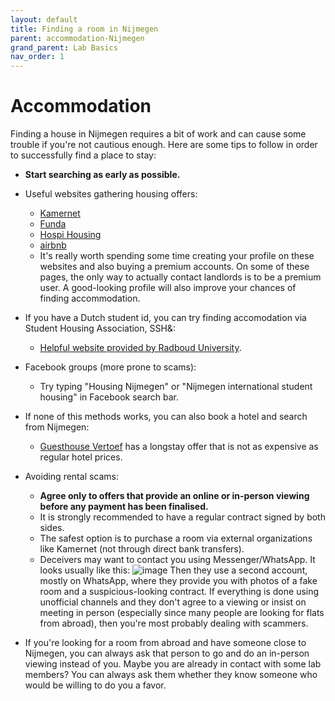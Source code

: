 ```yaml
---
layout: default
title: Finding a room in Nijmegen
parent: accommodation-Nijmegen
grand_parent: Lab Basics
nav_order: 1
---
```


# Accommodation

Finding a house in Nijmegen requires a bit of work and can cause some trouble if you're not cautious enough.
Here are some tips to follow in order to successfully find a place to stay:

* **Start searching as early as possible.**

* Useful websites gathering housing offers:
  * [Kamernet](https://kamernet.nl/?utm_source=google&utm_medium=cpc-brand&utm_campaign=13045522230&utm_content=520641919838&utm_term=kamernet&gad_source=1&gclid=Cj0KCQjw-uK0BhC0ARIsANQtgGPUA8qN6zm0wrBDVyGXvnNbmcT6Qdik2Hy-6htxn_axkKz6ruvf6ckaAmqhEALw_wcB)
  * [Funda](https://www.funda.nl/)
  * [Hospi Housing](https://hospihousing.com/gb/)
  * [airbnb](https://www.airbnb.nl/)
  * It's really worth spending some time creating your profile on these websites and also buying a premium accounts.
    On some of these pages, the only way to actually contact landlords is to be a premium user.
    A good-looking profile will also improve your chances of finding accommodation.
 
* If you have a Dutch student id, you can try finding accomodation via Student Housing Association, SSH&:
  * [Helpful website provided by Radboud University](https://www.ru.nl/en/students/new-students/student-accommodation).

* Facebook groups (more prone to scams):
  * Try typing "Housing Nijmegen" or "Nijmegen international student housing" in Facebook search bar.

* If none of this methods works, you can also book a hotel and search from Nijmegen:
  * [Guesthouse Vertoef](https://www.guesthousevertoef.com/en/) has a longstay offer that is not as expensive as regular hotel prices.

* Avoiding rental scams:
  * **Agree only to offers that provide an online or in-person viewing before any payment has been finalised.**
  * It is strongly recommended to have a regular contract signed by both sides.
  * The safest option is to purchase a room via external organizations like Kamernet (not through direct bank transfers).
  * Deceivers may want to contact you using Messenger/WhatsApp. It looks usually like this:
  ![image](https://github.com/user-attachments/assets/6ac7a0e4-4a2f-4a32-974f-bf9fa5c4e179)
  Then they use a second account, mostly on WhatsApp, where they provide you with photos of a fake room and a suspicious-looking contract.
  If everything is done using unofficial channels and they don't agree to a viewing or insist on meeting in person
  (especially since many people are looking for flats from abroad), then you're most probably dealing with scammers.

* If you're looking for a room from abroad and have someone close to Nijmegen, you can always ask that person to go and do an in-person viewing instead of you.
  Maybe you are already in contact with some lab members? You can always ask them whether they know someone who would be willing to do you a favor.

